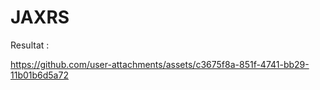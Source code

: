 # JAXRS
Resultat : 

https://github.com/user-attachments/assets/c3675f8a-851f-4741-bb29-11b01b6d5a72








